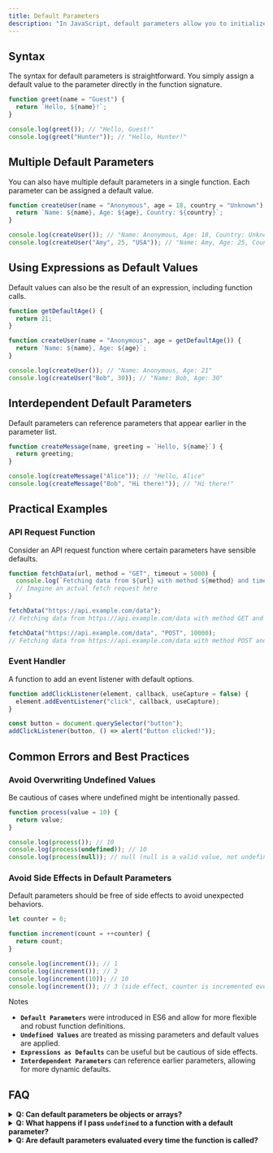 ```yaml
---
title: Default Parameters
description: "In JavaScript, default parameters allow you to initialize named parameters with default values if no value or `undefined` is passed. This feature was introduced in ES6 (ECMAScript 2015) and helps in making your functions more robust and readable"
---
```


## Syntax

The syntax for default parameters is straightforward. You simply assign a default value to the parameter directly in the function signature.

```js [default-parameters-basic.js] copy
function greet(name = "Guest") {
  return `Hello, ${name}!`;
}

console.log(greet()); // "Hello, Guest!"
console.log(greet("Hunter")); // "Hello, Hunter!"
```

## Multiple Default Parameters
You can also have multiple default parameters in a single function. Each parameter can be assigned a default value.

```js [default-parameters.js] copy
function createUser(name = "Anonymous", age = 18, country = "Unknown") {
  return `Name: ${name}, Age: ${age}, Country: ${country}`;
}

console.log(createUser()); // "Name: Anonymous, Age: 18, Country: Unknown"
console.log(createUser("Amy", 25, "USA")); // "Name: Amy, Age: 25, Country: USA"
```

## Using Expressions as Default Values
Default values can also be the result of an expression, including function calls.

```js [default-values.js] copy
function getDefaultAge() {
  return 21;
}

function createUser(name = "Anonymous", age = getDefaultAge()) {
  return `Name: ${name}, Age: ${age}`;
}

console.log(createUser()); // "Name: Anonymous, Age: 21"
console.log(createUser("Bob", 30)); // "Name: Bob, Age: 30"
```

## Interdependent Default Parameters
Default parameters can reference parameters that appear earlier in the parameter list.
```js [interdependent-params.js] copy
function createMessage(name, greeting = `Hello, ${name}`) {
  return greeting;
}

console.log(createMessage("Alice")); // "Hello, Alice"
console.log(createMessage("Bob", "Hi there!")); // "Hi there!"
```

## Practical Examples

### API Request Function
Consider an API request function where certain parameters have sensible defaults.
```js [api-ex.js] copy
function fetchData(url, method = "GET", timeout = 5000) {
  console.log(`Fetching data from ${url} with method ${method} and timeout ${timeout}`);
  // Imagine an actual fetch request here
}

fetchData("https://api.example.com/data"); 
// Fetching data from https://api.example.com/data with method GET and timeout 5000

fetchData("https://api.example.com/data", "POST", 10000); 
// Fetching data from https://api.example.com/data with method POST and timeout 10000
```

### Event Handler
A function to add an event listener with default options.
```js [event-handler.js] copy
function addClickListener(element, callback, useCapture = false) {
  element.addEventListener("click", callback, useCapture);
}

const button = document.querySelector("button");
addClickListener(button, () => alert("Button clicked!"));
```

## Common Errors and Best Practices
### Avoid Overwriting Undefined Values

Be cautious of cases where undefined might be intentionally passed.

```js [common-errors.js] copy
function process(value = 10) {
  return value;
}

console.log(process()); // 10
console.log(process(undefined)); // 10
console.log(process(null)); // null (null is a valid value, not undefined)
```

### Avoid Side Effects in Default Parameters

Default parameters should be free of side effects to avoid unexpected behaviors.
```js [common-errors.js] copy
let counter = 0;

function increment(count = ++counter) {
  return count;
}

console.log(increment()); // 1
console.log(increment()); // 2
console.log(increment(10)); // 10
console.log(increment()); // 3 (side effect, counter is incremented even if count is provided)
```

<div class='note'>
  <p>Notes</p>
  <ul>
    <li><strong><code>Default Parameters</code></strong> were introduced in ES6 and allow for more flexible and robust function definitions.</li>
    <li><strong><code>Undefined Values</code></strong> are treated as missing parameters and default values are applied.</li>
    <li><strong><code>Expressions as Defaults</code></strong> can be useful but be cautious of side effects.</li>
    <li><strong><code>Interdependent Parameters</code></strong> can reference earlier parameters, allowing for more dynamic defaults.</li>
  </ul>
</div>

## FAQ
<details>
  <summary><strong>Q: Can default parameters be objects or arrays?</strong></summary>
  <p><strong>A:</strong> Yes, default parameters can be any valid JavaScript value, including objects and arrays.</p>
</details>
<details>
  <summary><strong>Q: What happens if I pass <code>undefined</code> to a function with a default parameter?</strong></summary>
  <p><strong>A:</strong> If <code>undefined</code> is explicitly passed, the default value is used. If <code>null</code> is passed, it is treated as a valid value and the default is not used.</p>
</details>
<details>
  <summary><strong>Q: Are default parameters evaluated every time the function is called?</strong></summary>
  <p><strong>A:</strong> Yes, default parameters are evaluated at the time the function is called, not when the function is defined.</p>
</details>